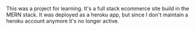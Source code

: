 This was a project for learning. It's a full stack ecommerce site build in the MERN stack. It was deployed as a heroku app, but since I don't maintain a heroku account anymore it's no longer active. 
